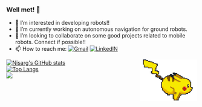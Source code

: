 ### Well met! 👋

- 👀 I’m interested in developing robots!!
- 🌱 I’m currently working on autonomous navigation for ground robots.
- 💞️ I’m looking to collaborate on some good projects related to mobile robots. Connect if possible!!
- 📫 How to reach me:<be>
  <a target="_blank" href="mailto:nisargnileshpanchal@gmail.com">![Gmail](https://img.shields.io/badge/Gmail-D14836?style=for-the-badge&logo=gmail&logoColor=white)</a> [![LinkedIN](https://img.shields.io/badge/LinkedIn-0077B5?style=for-the-badge&logo=linkedin&logoColor=white)](https://www.linkedin.com/in/panchalnisarg/)<br>

<div style="float:right">
  <img src="https://github.com/Nisarg236/Nisarg236/blob/main/pikachu-running.gif" alt="Pikachu running" width="150"/>
</div>

[![Nisarg's GitHub stats](https://github-readme-stats.vercel.app/api?username=Nisarg236&hide=contribs,prs)](https://github.com/Nisarg236/readme-stats) <br>
[![Top Langs](https://github-readme-stats.vercel.app/api/top-langs/?username=Nisarg236&layout=compact)](https://github.com/Nisarg236) <br>
![](https://komarev.com/ghpvc/?username=Nisarg236&style=plastic&label=Visitors)

